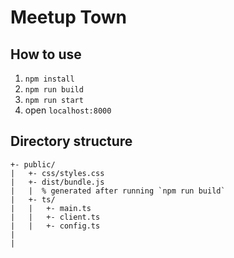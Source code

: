 # Meetup Town

## How to use
1. `npm install`
2. `npm run build`
3. `npm run start`
4. open `localhost:8000`

## Directory structure

```
+- public/
|   +- css/styles.css
|   +- dist/bundle.js
|   |  % generated after running `npm run build`
|   +- ts/
|   |   +- main.ts
|   |   +- client.ts
|   |   +- config.ts
|  
|



```
